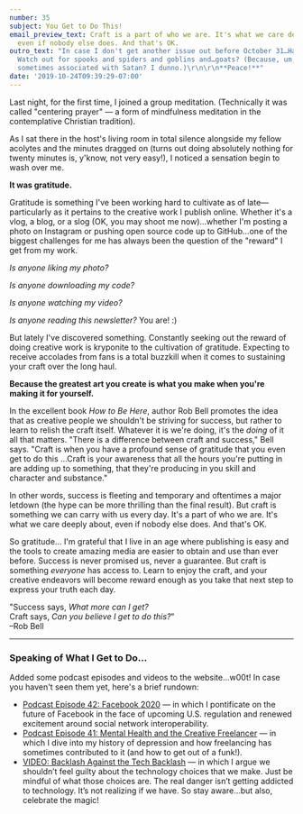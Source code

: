 ```yaml
---
number: 35
subject: You Get to Do This!
email_preview_text: Craft is a part of who we are. It's what we care deeply about,
  even if nobody else does. And that's OK.
outro_text: "In case I don't get another issue out before October 31…Happy Halloween!
  Watch out for spooks and spiders and goblins and…goats? (Because, um, goats are
  sometimes associated with Satan? I dunno.)\r\n\r\n**Peace!**"
date: '2019-10-24T09:39:29-07:00'
---
```


Last night, for the first time, I joined a group meditation. (Technically it was called "centering prayer" — a form of mindfulness meditation in the contemplative Christian tradition).

As I sat there in the host's living room in total silence alongside my fellow acolytes and the minutes dragged on (turns out doing absolutely nothing for twenty minutes is, y'know, not very easy!), I noticed a sensation begin to wash over me.

**It was gratitude.**

Gratitude is something I've been working hard to cultivate as of late—particularly as it pertains to the creative work I publish online. Whether it's a vlog, a blog, or a slog (OK, you may shoot me now)…whether I'm posting a photo on Instagram or pushing open source code up to GitHub…one of the biggest challenges for me has always been the question of the "reward" I get from my work.

_Is anyone liking my photo?_

_Is anyone downloading my code?_

_Is anyone watching my video?_

_Is anyone reading this newsletter?_ You are! :)

But lately I've discovered something. Constantly seeking out the reward of doing creative work is kryponite to the cultivation of gratitude. Expecting to receive accolades from fans is a total buzzkill when it comes to sustaining your craft over the long haul.

**Because the greatest art you create is what you make when you're making it for yourself.**

In the excellent book _How to Be Here_, author Rob Bell promotes the idea that as creative people we shouldn't be striving for success, but rather to learn to relish the craft itself. Whatever it is we're doing, it's the _doing_ of it all that matters. "There is a difference between craft and success," Bell says. "Craft is when you have a profound sense of gratitude that you even get to do this …Craft is your awareness that all the hours you're putting in are adding up to something, that they're producing in you skill and character and substance."

In other words, success is fleeting and temporary and oftentimes a major letdown (the hype can be more thrilling than the final result). But craft is something we can carry with us every day. It's a part of who we are. It's what we care deeply about, even if nobody else does. And that's OK.

So gratitude… I'm grateful that I live in an age where publishing is easy and the tools to create amazing media are easier to obtain and use than ever before. Success is never promised us, never a guarantee. But craft is something _everyone_ has access to. Learn to enjoy the craft, and your creative endeavors will become reward enough as you take that next step to express your truth each day.

"Success says, _What more can I get?_  
Craft says, _Can you believe I get to do this?_"  
–Rob Bell

---

### Speaking of What I Get to Do…

Added some podcast episodes and videos to the website…w00t! In case you haven't seen them yet, here's a brief rundown:

* [Podcast Episode 42: Facebook 2020](https://jaredwhite.com/podcast/42/) — in which I pontificate on the future of Facebook in the face of upcoming U.S. regulation and renewed excitement around social network interoperability.
* [Podcast Episode 41: Mental Health and the Creative Freelancer](https://jaredwhite.com/podcast/41/) — in which I dive into my history of depression and how freelancing has sometimes contributed to it (and how to get out of a funk!).
* [VIDEO: Backlash Against the Tech Backlash](https://jaredwhite.com/videos/20191018/backlash-against-the-tech-backlash) — in which I argue we shouldn’t feel guilty about the technology choices that we make. Just be mindful of what those choices are. The real danger isn’t getting addicted to technology. It’s not realizing if we have. So stay aware…but also, celebrate the magic!